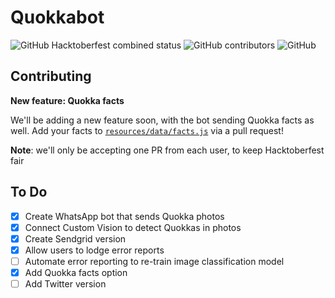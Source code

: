 # Quokkabot
![GitHub Hacktoberfest combined status](https://img.shields.io/github/hacktoberfest/2020/amykapernick/quokkas)
![GitHub contributors](https://img.shields.io/github/contributors/amykapernick/quokkas)
![GitHub](https://img.shields.io/github/license/amykapernick/quokkas)

## Contributing
**New feature: Quokka facts**

We'll be adding a new feature soon, with the bot sending Quokka facts as well. Add your facts to [`resources/data/facts.js`](resources/data/facts.js) via a pull request! 

**Note**: we'll only be accepting one PR from each user, to keep Hacktoberfest fair


## To Do
* [x] Create WhatsApp bot that sends Quokka photos
* [x] Connect Custom Vision to detect Quokkas in photos
* [x] Create Sendgrid version
* [x] Allow users to lodge error reports
* [ ] Automate error reporting to re-train image classification model
* [x] Add Quokka facts option
* [ ] Add Twitter version